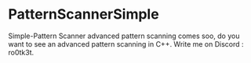 # PatternScannerSimple
Simple-Pattern Scanner advanced pattern scanning comes soo, do you want to see an advanced pattern scanning in C++. Write me on Discord : ro0tk3t.
